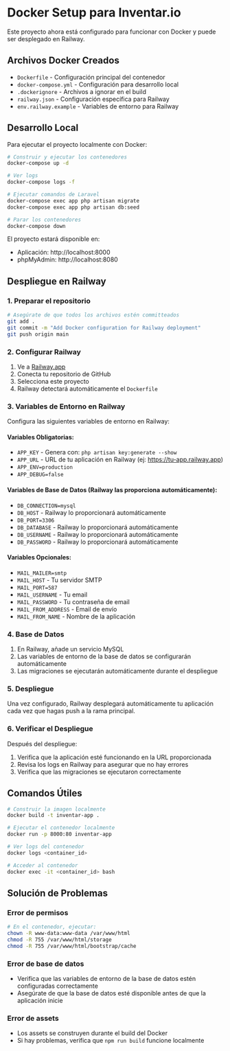 # Docker Setup para Inventar.io

Este proyecto ahora está configurado para funcionar con Docker y puede ser desplegado en Railway.

## Archivos Docker Creados

- `Dockerfile` - Configuración principal del contenedor
- `docker-compose.yml` - Configuración para desarrollo local
- `.dockerignore` - Archivos a ignorar en el build
- `railway.json` - Configuración específica para Railway
- `env.railway.example` - Variables de entorno para Railway

## Desarrollo Local

Para ejecutar el proyecto localmente con Docker:

```bash
# Construir y ejecutar los contenedores
docker-compose up -d

# Ver logs
docker-compose logs -f

# Ejecutar comandos de Laravel
docker-compose exec app php artisan migrate
docker-compose exec app php artisan db:seed

# Parar los contenedores
docker-compose down
```

El proyecto estará disponible en:
- Aplicación: http://localhost:8000
- phpMyAdmin: http://localhost:8080

## Despliegue en Railway

### 1. Preparar el repositorio

```bash
# Asegúrate de que todos los archivos estén committeados
git add .
git commit -m "Add Docker configuration for Railway deployment"
git push origin main
```

### 2. Configurar Railway

1. Ve a [Railway.app](https://railway.app)
2. Conecta tu repositorio de GitHub
3. Selecciona este proyecto
4. Railway detectará automáticamente el `Dockerfile`

### 3. Variables de Entorno en Railway

Configura las siguientes variables de entorno en Railway:

#### Variables Obligatorias:
- `APP_KEY` - Genera con: `php artisan key:generate --show`
- `APP_URL` - URL de tu aplicación en Railway (ej: https://tu-app.railway.app)
- `APP_ENV=production`
- `APP_DEBUG=false`

#### Variables de Base de Datos (Railway las proporciona automáticamente):
- `DB_CONNECTION=mysql`
- `DB_HOST` - Railway lo proporcionará automáticamente
- `DB_PORT=3306`
- `DB_DATABASE` - Railway lo proporcionará automáticamente
- `DB_USERNAME` - Railway lo proporcionará automáticamente
- `DB_PASSWORD` - Railway lo proporcionará automáticamente

#### Variables Opcionales:
- `MAIL_MAILER=smtp`
- `MAIL_HOST` - Tu servidor SMTP
- `MAIL_PORT=587`
- `MAIL_USERNAME` - Tu email
- `MAIL_PASSWORD` - Tu contraseña de email
- `MAIL_FROM_ADDRESS` - Email de envío
- `MAIL_FROM_NAME` - Nombre de la aplicación

### 4. Base de Datos

1. En Railway, añade un servicio MySQL
2. Las variables de entorno de la base de datos se configurarán automáticamente
3. Las migraciones se ejecutarán automáticamente durante el despliegue

### 5. Despliegue

Una vez configurado, Railway desplegará automáticamente tu aplicación cada vez que hagas push a la rama principal.

### 6. Verificar el Despliegue

Después del despliegue:
1. Verifica que la aplicación esté funcionando en la URL proporcionada
2. Revisa los logs en Railway para asegurar que no hay errores
3. Verifica que las migraciones se ejecutaron correctamente

## Comandos Útiles

```bash
# Construir la imagen localmente
docker build -t inventar-app .

# Ejecutar el contenedor localmente
docker run -p 8000:80 inventar-app

# Ver logs del contenedor
docker logs <container_id>

# Acceder al contenedor
docker exec -it <container_id> bash
```

## Solución de Problemas

### Error de permisos
```bash
# En el contenedor, ejecutar:
chown -R www-data:www-data /var/www/html
chmod -R 755 /var/www/html/storage
chmod -R 755 /var/www/html/bootstrap/cache
```

### Error de base de datos
- Verifica que las variables de entorno de la base de datos estén configuradas correctamente
- Asegúrate de que la base de datos esté disponible antes de que la aplicación inicie

### Error de assets
- Los assets se construyen durante el build del Docker
- Si hay problemas, verifica que `npm run build` funcione localmente
